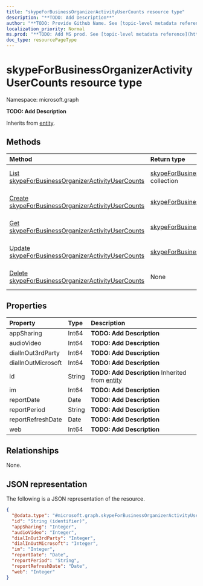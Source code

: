 ```yaml
---
title: "skypeForBusinessOrganizerActivityUserCounts resource type"
description: "**TODO: Add Description**"
author: "**TODO: Provide Github Name. See [topic-level metadata reference](https://msgo.azurewebsites.net/add/document/guidelines/metadata.html#topic-level-metadata)**"
localization_priority: Normal
ms.prod: "**TODO: Add MS prod. See [topic-level metadata reference](https://msgo.azurewebsites.net/add/document/guidelines/metadata.html#topic-level-metadata)**"
doc_type: resourcePageType
---
```


# skypeForBusinessOrganizerActivityUserCounts resource type

Namespace: microsoft.graph



**TODO: Add Description**


Inherits from [entity](../resources/entity.md).

## Methods
|Method|Return type|Description|
|:---|:---|:---|
|[List skypeForBusinessOrganizerActivityUserCounts](../api/skypeforbusinessorganizeractivityusercounts-list.md)|[skypeForBusinessOrganizerActivityUserCounts](../resources/skypeforbusinessorganizeractivityusercounts.md) collection|Get a list of the [skypeForBusinessOrganizerActivityUserCounts](../resources/skypeforbusinessorganizeractivityusercounts.md) objects and their properties.|
|[Create skypeForBusinessOrganizerActivityUserCounts](../api/skypeforbusinessorganizeractivityusercounts-create.md)|[skypeForBusinessOrganizerActivityUserCounts](../resources/skypeforbusinessorganizeractivityusercounts.md)|Create a new [skypeForBusinessOrganizerActivityUserCounts](../resources/skypeforbusinessorganizeractivityusercounts.md) object.|
|[Get skypeForBusinessOrganizerActivityUserCounts](../api/skypeforbusinessorganizeractivityusercounts-get.md)|[skypeForBusinessOrganizerActivityUserCounts](../resources/skypeforbusinessorganizeractivityusercounts.md)|Read the properties and relationships of a [skypeForBusinessOrganizerActivityUserCounts](../resources/skypeforbusinessorganizeractivityusercounts.md) object.|
|[Update skypeForBusinessOrganizerActivityUserCounts](../api/skypeforbusinessorganizeractivityusercounts-update.md)|[skypeForBusinessOrganizerActivityUserCounts](../resources/skypeforbusinessorganizeractivityusercounts.md)|Update the properties of a [skypeForBusinessOrganizerActivityUserCounts](../resources/skypeforbusinessorganizeractivityusercounts.md) object.|
|[Delete skypeForBusinessOrganizerActivityUserCounts](../api/skypeforbusinessorganizeractivityusercounts-delete.md)|None|Deletes a [skypeForBusinessOrganizerActivityUserCounts](../resources/skypeforbusinessorganizeractivityusercounts.md) object.|

## Properties
|Property|Type|Description|
|:---|:---|:---|
|appSharing|Int64|**TODO: Add Description**|
|audioVideo|Int64|**TODO: Add Description**|
|dialInOut3rdParty|Int64|**TODO: Add Description**|
|dialInOutMicrosoft|Int64|**TODO: Add Description**|
|id|String|**TODO: Add Description** Inherited from [entity](../resources/entity.md)|
|im|Int64|**TODO: Add Description**|
|reportDate|Date|**TODO: Add Description**|
|reportPeriod|String|**TODO: Add Description**|
|reportRefreshDate|Date|**TODO: Add Description**|
|web|Int64|**TODO: Add Description**|

## Relationships
None.

## JSON representation
The following is a JSON representation of the resource.
<!-- {
  "blockType": "resource",
  "keyProperty": "id",
  "@odata.type": "microsoft.graph.skypeForBusinessOrganizerActivityUserCounts",
  "baseType": "microsoft.graph.entity",
  "openType": false
}
-->
``` json
{
  "@odata.type": "#microsoft.graph.skypeForBusinessOrganizerActivityUserCounts",
  "id": "String (identifier)",
  "appSharing": "Integer",
  "audioVideo": "Integer",
  "dialInOut3rdParty": "Integer",
  "dialInOutMicrosoft": "Integer",
  "im": "Integer",
  "reportDate": "Date",
  "reportPeriod": "String",
  "reportRefreshDate": "Date",
  "web": "Integer"
}
```

